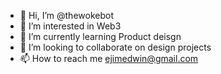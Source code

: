 - 👋 Hi, I’m @thewokebot
- 👀 I’m interested in Web3
- 🌱 I’m currently learning Product deisgn
- 💞️ I’m looking to collaborate on design projects
- 📫 How to reach me ejimedwin@gmail.com

<!---
thewokebot/thewokebot is a ✨ special ✨ repository because its `README.md` (this file) appears on your GitHub profile.
You can click the Preview link to take a look at your changes.
--->
